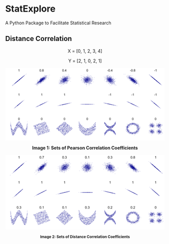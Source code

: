 # StatExplore
A Python Package to Facilitate Statistical Research

## Distance Correlation



<p align="center"> X = [0, 1, 2, 3, 4] </p>
<p align="center"> Y = [2, 1, 0, 2, 1] </p>


<div align="center">
<img 
src="https://github.com/b-knight/StatExplore/blob/master/images/Correlation_examples.png?sanitize=true", 
align="middle",
alt="Sets of Pearson Correlation Coefficients">
</div>
<p align="center"><b>Image 1: Sets of Pearson Correlation Coefficients</b></p>


<div align="center">
<img src="https://github.com/b-knight/StatExplore/blob/master/images/Distance_Correlation_examples.png?sanitize=true",
align="middle", 
alt="Sets of Distance Correlation Coefficients">
</div>
<p align="center"><b><small>Image 2: Sets of Distance Correlation Coefficients</small></b></p>



